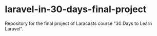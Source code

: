 # laravel-in-30-days-final-project
Repository for the final project of Laracasts course "30 Days to Learn Laravel".
